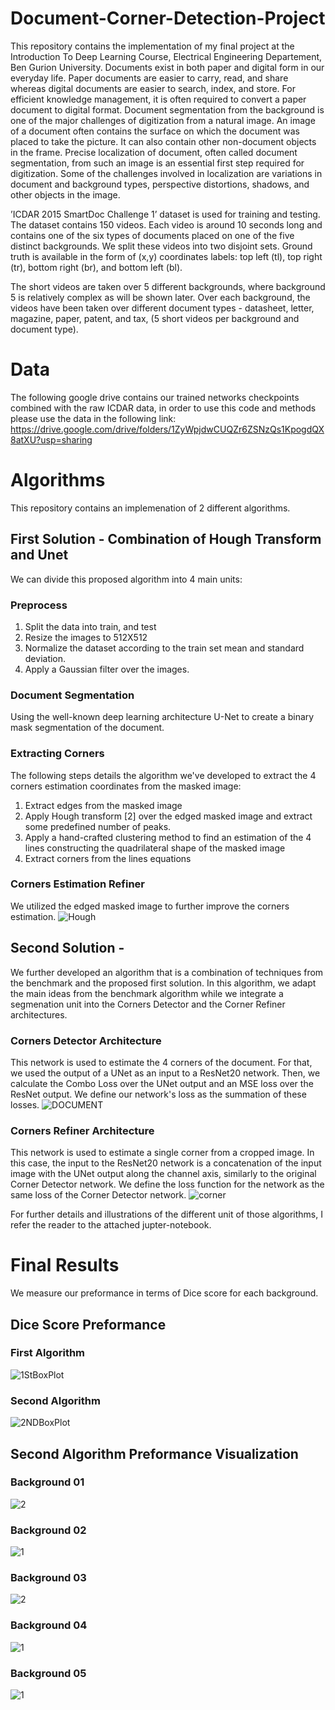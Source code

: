 # Document-Corner-Detection-Project

This repository contains the implementation of my final project at the Introduction To Deep Learning Course, Electrical Engineering Departement, Ben Gurion University. 
Documents exist in both paper and digital form in our everyday life. Paper documents are easier to carry, read, and share whereas digital documents are easier to search, index, and store. For efficient knowledge management, it is often required to convert a paper document to digital format.   Document segmentation from the background is one of the major challenges of digitization from a natural image. An image of a document often contains the surface on which the document was placed to take the picture. It can also contain other non-document objects in the frame. Precise localization of document, often called document segmentation, from such an image is an essential first step required for digitization. Some of the challenges involved in localization are variations in document and background types, perspective distortions, shadows, and other objects in the image.

’ICDAR 2015 SmartDoc Challenge 1’ dataset is used for training and testing. The dataset contains 150 videos. Each video is around 10 seconds long and contains one of the six types of documents placed on one of the five distinct backgrounds. We split these videos into two disjoint sets.
Ground truth is available in the form of (x,y) coordinates labels:
top left (tl), top right (tr), bottom right (br), and bottom left (bl).

The short videos are taken over 5 different backgrounds, where background 5 is relatively complex as will be shown later.
Over each background, the videos have been taken over different document types - datasheet, letter, magazine, paper, patent, and tax, (5 short videos per background and document type).
# Data
The following google drive contains our trained networks checkpoints combined with the raw ICDAR data, in order to use this code and methods please use the data in the following link:
https://drive.google.com/drive/folders/1ZyWpjdwCUQZr6ZSNzQs1KpogdQX8atXU?usp=sharing

# Algorithms
This repository contains an implemenation of 2 different algorithms.

## First Solution - Combination of Hough Transform and Unet
We can divide this proposed algorithm into 4 main units:

### Preprocess
1.   Split the data into train, and test
2.   Resize the images to 512X512
3.   Normalize the dataset according to the train set mean and standard deviation.
4.   Apply a Gaussian filter over the images.

### Document Segmentation
Using the well-known deep learning architecture U-Net to create a binary mask segmentation of the document.

### Extracting Corners
The following steps details the algorithm we've developed to extract the 4 corners estimation coordinates from the masked image:
1. Extract edges from the masked image
2.   Apply Hough transform [2] over the edged masked image and extract some predefined number of peaks.
3.   Apply a hand-crafted clustering method to find an estimation of the 4 lines constructing the quadrilateral shape of the masked image
4. Extract corners from the lines equations

### Corners Estimation Refiner
We utilized the edged masked image to further improve the corners estimation.
![Hough](https://user-images.githubusercontent.com/49431639/156583140-7e9a53d3-7f7f-44a3-bdba-7c5f79663251.png)


## Second Solution - 
We further developed an algorithm that is a combination of techniques from the benchmark and the proposed first solution. In this algorithm, we adapt the main ideas from the benchmark algorithm while we integrate a segmenation unit into the Corners Detector and the Corner Refiner architectures.

### Corners Detector Architecture
This network is used to estimate the 4 corners of the document. For that, we used the output of a UNet as an input to a ResNet20 network. Then, we calculate the Combo Loss over the UNet output and an MSE loss over the ResNet output. We define our network's loss as the summation of these losses. 
![DOCUMENT](https://user-images.githubusercontent.com/49431639/156582980-1dd899ab-9dad-4be8-925c-cc0d9518c1b9.png)

### Corners Refiner Architecture
This network is used to estimate a single corner from a cropped image. In this case, the input to the ResNet20 network is a concatenation of the input image  with the UNet output along the channel axis, similarly to the original Corner Detector network. We define the loss function for the network as the same loss of the Corner Detector network. 
![corner](https://user-images.githubusercontent.com/49431639/156583032-c8b7c878-e8be-46f8-94e4-39e7fae6900b.png)

For further details and illustrations of the different unit of those algorithms, I refer the reader to the attached jupter-notebook.

# Final Results
We measure our preformance in terms of Dice score for each background.
## Dice Score Preformance
### First Algorithm 
![1StBoxPlot](https://user-images.githubusercontent.com/49431639/156584123-91a137b1-1e0e-4142-9fcd-463b4d73e46b.png)
### Second Algorithm
![2NDBoxPlot](https://user-images.githubusercontent.com/49431639/156584160-d3982a93-fe4b-41cf-bcd9-42fc10d49565.png)
## Second Algorithm Preformance Visualization
### Background 01
![2](https://user-images.githubusercontent.com/49431639/156577861-0356024b-f741-4e69-a451-fcc00433ecd2.jpg)
### Background 02
![1](https://user-images.githubusercontent.com/49431639/156576860-c4d643a1-74b2-4911-ab91-83f48a0c83d8.jpg)
### Background 03
![2](https://user-images.githubusercontent.com/49431639/156577952-91b71fcd-a4f8-4251-91c3-c61152f91ec4.jpg)
### Background 04
![1](https://user-images.githubusercontent.com/49431639/156576982-058884f5-e05c-4130-8b01-d803b67a6c36.jpg)
### Background 05
![1](https://user-images.githubusercontent.com/49431639/156576999-bf7bbb8c-23cc-4c0e-a59a-a4f748b6b9eb.jpg)



